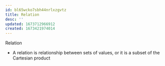 ```yaml
---
id: bl65wcko7sbh44nrlxzgvtz
title: Relation
desc: ''
updated: 1673712966912
created: 1673421974014
---
```


Relation

-   A relation is relationship between sets of values, or it is a subset of the Cartesian product 
